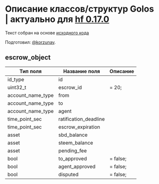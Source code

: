 # Описание классов/структур Golos | актуально для [hf 0.17.0](https://github.com/GolosChain/golos/releases/tag/v0.17.0)
Текст собран на основе [исходного кода](https://github.com/GolosChain/golos/tree/master/libraries/chain/include/golos/chain/steem_objects.hpp)

Подготовил: [@korzunav](https://golos.io/@korzunav).

## escrow_object


|Тип поля|Название поля|Описание|
|--------|-------------|--------|
|id_type|id||
|uint32_t|escrow_id|= 20;|
|account_name_type|from||
|account_name_type|to||
|account_name_type|agent||
|time_point_sec|ratification_deadline||
|time_point_sec|escrow_expiration||
|asset|sbd_balance||
|asset|steem_balance||
|asset|pending_fee||
|bool|to_approved|= false;|
|bool|agent_approved|= false;|
|bool|disputed|= false;|
